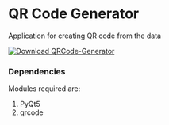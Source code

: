 # QR Code Generator

Application for creating QR code from the data

[![Download QRCode-Generator](https://a.fsdn.com/con/app/sf-download-button)](https://sourceforge.net/projects/qrcode-generator/files/latest/download)

### Dependencies

Modules required are:
1. PyQt5
2. qrcode


